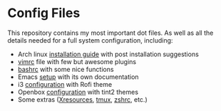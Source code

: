 # Config Files


This repository contains my most important dot files.  As well as all the
 details needed for a full system configuration, including:

- Arch linux [installation guide](.guides/arch-installation.md) with post installation suggestions
- [vimrc](.vimrc) file with few but awesome plugins
- [bashrc](.bashrc) with some nice functions
- Emacs [setup](.emacs.d/README.org) with its own documentation 
- i3 [configuration](.config/i3/config) with Rofi theme
- Openbox [configuration](.config/openbox/rc.xml) with tint2 themes
- Some extras ([Xresources](.Xresources), [tmux](.tmux.conf), [zshrc](.zshrc), etc.)

